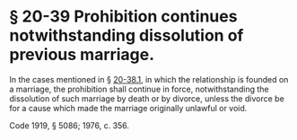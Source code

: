 # § 20-39 Prohibition continues notwithstanding dissolution of previous marriage.

<p>In the cases mentioned in § <a href='http://law.lis.virginia.gov/vacode/20-38.1/'>20-38.1</a>, in which the relationship is founded on a marriage, the prohibition shall continue in force, notwithstanding the dissolution of such marriage by death or by divorce, unless the divorce be for a cause which made the marriage originally unlawful or void.</p><p>Code 1919, § 5086; 1976, c. 356.</p>